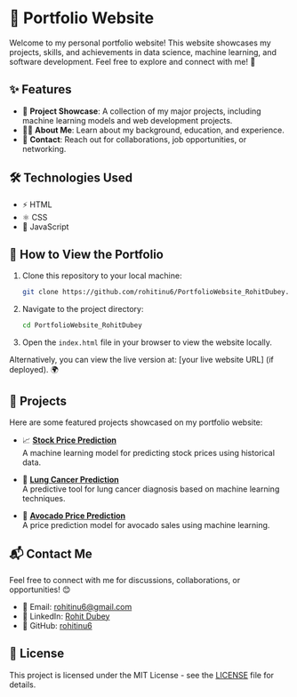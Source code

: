 # 🚀 Portfolio Website

Welcome to my personal portfolio website! This website showcases my projects, skills, and achievements in data science, machine learning, and software development. Feel free to explore and connect with me! 🌟

## ✨ Features
- 🎯 **Project Showcase**: A collection of my major projects, including machine learning models and web development projects.
- 👨‍💻 **About Me**: Learn about my background, education, and experience.
- 📩 **Contact**: Reach out for collaborations, job opportunities, or networking.

## 🛠️ Technologies Used
- ⚡ HTML
- ⚛️ CSS
- 🎨 JavaScript

## 📌 How to View the Portfolio
1. Clone this repository to your local machine:
    ```bash
    git clone https://github.com/rohitinu6/PortfolioWebsite_RohitDubey.git
    ```
2. Navigate to the project directory:
    ```bash
    cd PortfolioWebsite_RohitDubey
    ```
3. Open the `index.html` file in your browser to view the website locally.

Alternatively, you can view the live version at: [your live website URL] (if deployed). 🌍

## 📂 Projects
Here are some featured projects showcased on my portfolio website:

- 📈 **[Stock Price Prediction](https://github.com/rohitinu6/Stock-Price-Prediction)**  
  A machine learning model for predicting stock prices using historical data.

- 🏥 **[Lung Cancer Prediction](https://github.com/rohitinu6/Lung_Cancer_Prediction_Using_Machine_Learning)**  
  A predictive tool for lung cancer diagnosis based on machine learning techniques.

- 🥑 **[Avocado Price Prediction](https://github.com/rohitinu6/Avocado-Price-Prediction-using-Machine-Learning)**  
  A price prediction model for avocado sales using machine learning.

## 📬 Contact Me
Feel free to connect with me for discussions, collaborations, or opportunities! 😊

- 📧 Email: [rohitinu6@gmail.com](mailto:rohitinu6@gmail.com)
- 🔗 LinkedIn: [Rohit Dubey](https://www.linkedin.com/in/rohit-dubey-d/)
- 🐙 GitHub: [rohitinu6](https://github.com/rohitinu6)

## 📜 License
This project is licensed under the MIT License - see the [LICENSE](LICENSE) file for details.
